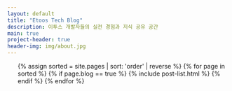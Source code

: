 ```yaml
---
layout: default
title: "Etoos Tech Blog"
description: 이투스 개발자들의 실전 경험과 지식 공유 공간
main: true
project-header: true
header-img: img/about.jpg
---
```


<ul class="catalogue">
{% assign sorted = site.pages | sort: 'order' | reverse %}
{% for page in sorted %}
{% if page.blog == true %}
{% include post-list.html %}
{% endif %}
{% endfor %}
</ul>